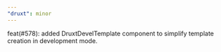 ```yaml
---
"druxt": minor
---
```


feat(#578): added DruxtDevelTemplate component to simplify template creation in development mode.
